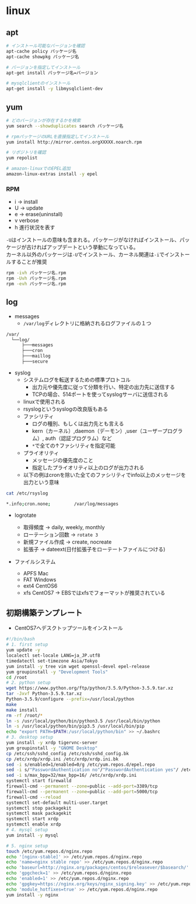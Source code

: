 # linux

## apt

```sh
# インストール可能なバージョンを確認
apt-cache policy パッケージ名
apt-cache showpkg パッケージ名

# バージョンを指定してインストール
apt-get install パッケージ名=バージョン

# mysqlclientのインストール
apt-get install -y libmysqlclient-dev
```

## yum

```sh
# どのバージョンが存在するかを検索
yum search --showduplicates search パッケージ名

# rpmパッケージのURLを直接指定してインストール
yum install http://mirror.centos.orgXXXXX.noarch.rpm

# リポジトリを確認
yum repolist

# amazon-linuxでのEPEL追加
amazon-linux-extras install -y epel
```

### RPM

* i -> install
* U -> update
* e -> erase(uninstall)
* v verbose
* h 進行状況を表す

`-U`はインストールの意味も含まれる。パッケージがなければインストール、パッケージが古ければアップデートという挙動になっている。  
カーネル以外のパッケージは`-U`でインストール、カーネル関連は`-i`でインストールすることが推奨

```sh
rpm -ivh パッケージ名.rpm
rpm -Uvh パッケージ名.rpm
rpm -evh パッケージ名.rpm
```

## log

* messages
  * `/var/log`ディレクトリに格納されるログファイルの１つ

```sh
/var/
  └──log/
      ├───messages
      ├───cron
      ├───maillog
      ├───secure
```

* syslog
  * システムログを転送するための標準プロトコル
    * 出力元や優先度に従って分類を行い、特定の出力先に送信する
    * TCPの場合、514ポートを使ってsyslogサーバに送信される
  * linuxで使用される
  * rsyslogというsyslogの改良版もある
  * ファシリティ
    * ログの種別、もしくは出力先とも言える
    * kern（カーネル）,daemon（デーモン）,user（ユーザープログラム）, auth（認証プログラム）など
    * `*`で全ての↑ファシリティを指定可能
  * プライオリティ
    * メッセージの優先度のこと
    * 指定したプライオリティ以上のログが出力される
  * 以下の例はcronを除いた全てのファシリティでinfo以上のメッセージを出力という意味

```sh
cat /etc/rsyslog

*.info;cron.none;         /var/log/messages
```

* logrotate
  * 取得頻度 -> daily, weekly, monthly
  * ローテーション回数 -> `rotate 3`
  * 新規ファイル作成 -> create, nocreate
  * 拡張子 -> dateext(日付拡張子をローテートファイルにつける)

* ファイルシステム
  * APFS Mac
  * FAT Windows
  * ext4 CentOS6
  * xfs CentOS7 -> EBSではxfsでフォーマットが推奨されている

## 初期構築テンプレート

* CentOS7へデスクトップツールをインストール

```sh
#!/bin/bash
# 1. first setup
yum update -y
localectl set-locale LANG=ja_JP.utf8
timedatectl set-timezone Asia/Tokyo
yum install -y tree vim wget openssl-devel epel-release
yum groupinstall -y "Development Tools"
cd /root
# 2. python setup
wget https://www.python.org/ftp/python/3.5.9/Python-3.5.9.tar.xz
tar -Jxvf Python-3.5.9.tar.xz
Python-3.5.9/configure --prefix=/usr/local/python
make
make install
rm -rf /root/*
ln -s /usr/local/python/bin/python3.5 /usr/local/bin/python
ln -s /usr/local/python/bin/pip3.5 /usr/local/bin/pip
echo "export PATH=$PATH:/usr/local/python/bin" >> ~/.bashrc
# 3. desktop setup
yum install -y xrdp tigervnc-server
yum groupinstall -y "GNOME Desktop"
cp /etc/ssh/sshd_config /etc/ssh/sshd_config.bk
cp /etc/xrdp/xrdp.ini /etc/xrdp/xrdp.ini.bk
sed -i s/enabled=1/enabled=0/g /etc/yum.repos.d/epel.repo
sed -i s/"PasswordAuthentication no"/"PasswordAuthentication yes"/ /etc/ssh/sshd_config
sed -i s/max_bpp=32/max_bpp=16/ /etc/xrdp/xrdp.ini
systemctl start firewalld
firewall-cmd --permanent --zone=public --add-port=3389/tcp
firewall-cmd --permanent --zone=public --add-port=5000/tcp
firewall-cmd --reload
systemctl set-default multi-user.target
systemctl stop packagekit
systemctl mask packagekit
systemctl start xrdp
systemctl enable xrdp
# 4. mysql setup
yum install -y mysql

# 5. nginx setup
touch /etc/yum.repos.d/nginx.repo
echo '[nginx-stable]' >> /etc/yum.repos.d/nginx.repo
echo 'name=nginx stable repo' >> /etc/yum.repos.d/nginx.repo
echo 'baseurl=http://nginx.org/packages/centos/$releasever/$basearch/' >> /etc/yum.repos.d/nginx.repo
echo 'gpgcheck=1' >> /etc/yum.repos.d/nginx.repo
echo 'enabled=1' >> /etc/yum.repos.d/nginx.repo
echo 'gpgkey=https://nginx.org/keys/nginx_signing.key' >> /etc/yum.repos.d/nginx.repo
echo 'module_hotfixes=true' >> /etc/yum.repos.d/nginx.repo
yum install -y nginx
```

